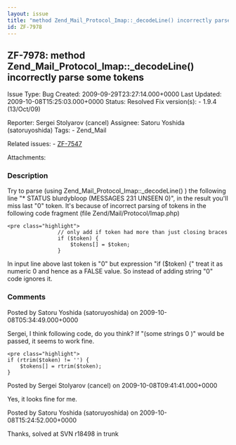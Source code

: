 ```yaml
---
layout: issue
title: "method Zend_Mail_Protocol_Imap::_decodeLine() incorrectly parse some tokens"
id: ZF-7978
---
```


ZF-7978: method Zend\_Mail\_Protocol\_Imap::\_decodeLine() incorrectly parse some tokens
----------------------------------------------------------------------------------------

 Issue Type: Bug Created: 2009-09-29T23:27:14.000+0000 Last Updated: 2009-10-08T15:25:03.000+0000 Status: Resolved Fix version(s): - 1.9.4 (13/Oct/09)
 
 Reporter:  Sergei Stolyarov (cancel)  Assignee:  Satoru Yoshida (satoruyoshida)  Tags: - Zend\_Mail
 
 Related issues: - [ZF-7547](/issues/browse/ZF-7547)
 
 Attachments: 
### Description

Try to parse (using Zend\_Mail\_Protocol\_Imap::\_decodeLine() ) the following line "\* STATUS blurdybloop (MESSAGES 231 UNSEEN 0)", in the result you'll miss last "0" token. It's because of incorrect parsing of tokens in the following code fragment (file Zend/Mail/Protocol/Imap.php)

 
    <pre class="highlight">
                    // only add if token had more than just closing braces
                    if ($token) {
                        $tokens[] = $token;
                    }


In input line above last token is "0" but expression "if ($token) {" treat it as numeric 0 and hence as a FALSE value. So instead of adding string "0" code ignores it.

 

 

### Comments

Posted by Satoru Yoshida (satoruyoshida) on 2009-10-08T05:34:49.000+0000

Sergei, I think following code, do you think? If "(some strings 0 )" would be passed, it seems to work fine.

 
    <pre class="highlight">
    if (rtrim($token) != '') {
        $tokens[] = rtrim($token);
    }


 

 

Posted by Sergei Stolyarov (cancel) on 2009-10-08T09:41:41.000+0000

Yes, it looks fine for me.

 

 

Posted by Satoru Yoshida (satoruyoshida) on 2009-10-08T15:24:52.000+0000

Thanks, solved at SVN r18498 in trunk

 

 